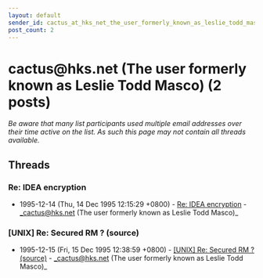 ```yaml
---
layout: default
sender_id: cactus_at_hks_net_the_user_formerly_known_as_leslie_todd_masco_
post_count: 2
---
```


# cactus<span>@</span>hks.net (The user formerly known as Leslie Todd Masco) (2 posts)

_Be aware that many list participants used multiple email addresses over their time active on the list. As such this page may not contain all threads available._

## Threads

### Re: IDEA encryption
+ 1995-12-14 (Thu, 14 Dec 1995 12:15:29 +0800) - [Re: IDEA encryption](/archive/1995/12/c39e2142ded99b6e11950956f4d55dc5003bc6dd6fa19abbee28247b614f5ac3) - _cactus@hks.net (The user formerly known as Leslie Todd Masco)_

### [UNIX] Re: Secured RM ? (source)
+ 1995-12-15 (Fri, 15 Dec 1995 12:38:59 +0800) - [[UNIX] Re: Secured RM ? (source)](/archive/1995/12/aa3fd5eb4f260f324047550f9d5d7472e5c10c0571547bc61f82d3f3faf6743d) - _cactus@hks.net (The user formerly known as Leslie Todd Masco)_

